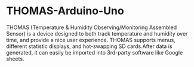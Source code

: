 # THOMAS-Arduino-Uno
THOMAS (Temperature &amp; Humidity Observing/Monitoring Assembled Sensor) is a device designed to both track temperature and humidity over time, and provide a nice user experience. THOMAS supports menus, different statistic displays, and hot-swapping SD cards.After data is generated, it can easily be imported into 3rd-party software like Google sheets.
